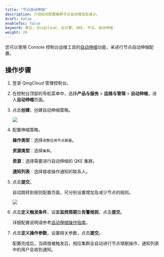 ```yaml
---
title: "节点自动伸缩"
description: 介绍如何配置集群节点自动增加及减少。
draft: false
enableToc: false
keyword: 青云, QingCloud, 云计算, QKE, 节点，自动伸缩
weight: 20
---
```


您可以使用 Console 控制台运维工具的[自动伸缩](/operation/autoscaling/)功能，来进行节点自动伸缩配置。

## 操作步骤

1. 登录 QingCloud 管理控制台。

2. 在控制台顶部的导航菜单中，选择**产品与服务** > **运维与管理** > **自动伸缩**，进入**自动伸缩**页面。

3. 点击**创建**，创建自动伸缩策略。

   ![](../../../../_images/auto_node_policy.png)

4. 配置伸缩策略。

   **操作类型**：选择`调整应用节点数量`。

   **资源类型**：选择`集群`。

   **资源**：选择需要进行自动伸缩的 QKE 集群。

   **通知列表**：选择接收操作通知的联系人。

5. 点击**提交**。

   自动跳转到规则配置页面，可分别设置增加及减少节点的规则。

   ![](../../../../_images/autoscale-node-metric.png)

6. 点击**定义触发条件**，设置**监控周期**及**告警规则**，点击**提交**。

   详细配置说明请参考[自动伸缩操作指南](/operation/autoscaling/manual/autoscaling/)。

7. 点击**定义操作参数**，设置相关参数，点击**提交**。

   配置完成后，当阈值被触发后，相应集群会自动进行节点增删操作，通知列表中的用户会收到通知。

